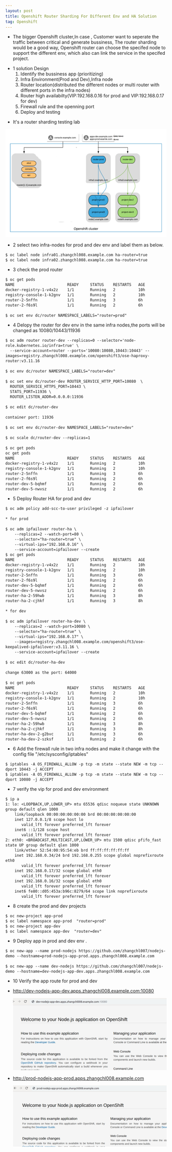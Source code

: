 ```yaml
---
layout: post
title: Openshift Router Sharding For Different Env and HA Solution
tag: Openshift
---
```



*  The bigger Openshift cluster,In case , Customer want to seperate the traffic between critical and generate bussiness, The   router sharding would be a good way, Openshift router can choose the specifed node to support the different env, which      also can link the service in the specifed project.
 

+ 1  solution Design 
    1. Identify the bussiness app (prioritizing)
    2. Infra Environment(Prod and Dev),Infra node 
    4. Router location(distributed the different nodes or multi router with different ports in the infra nodes)
    5. Router high availabilty(VIP:192.168.0.16 for prod and VIP:192.168.0.17 for dev)  
    6. Firewall rule and the openning port
    7. Deploy and testing 
  
*  It's a router sharding testing lab

  ![router-lab](https://raw.githubusercontent.com/zhangchl007/zhangchl007.github.io/master/_image/sharding.png)
 
+ 2 select two infra-nodes for prod and dev env and label them as below.

```
$ oc label node infra01.zhangchl008.example.com ha-router=true
$ oc label node infra02.zhangchl008.example.com ha-router=true

```
+ 3 check the prod router 

```
$ oc get pods
NAME                       READY     STATUS    RESTARTS   AGE
docker-registry-1-v4x2z    1/1       Running   2          10h
registry-console-1-k2gnv   1/1       Running   2          10h
router-2-5nffn             1/1       Running   3          6h
router-2-f6s9l             1/1       Running   2          6h

$ oc set env dc/router NAMESPACE_LABELS="router=prod"

```
+ 4 Delopy the router for dev env in the same infra nodes,the ports will be changed as 10080/10443/11936

```
$ oc adm router router-dev --replicas=0 --selector='node-role.kubernetes.io/infra=true' \
  --service-account=router --ports='10080:10080,10443:10443' --images=registry.zhangchl008.example.com/openshift3/ose-haproxy-router:v3.11.16

$ oc env dc/router NAMESPACE_LABELS="router=dev"

$ oc set env dc/router-dev ROUTER_SERVICE_HTTP_PORT=10080  \
  ROUTER_SERVICE_HTTPS_PORT=10443 \
  STATS_PORT=11936 \
  ROUTER_LISTEN_ADDR=0.0.0.0:11936

$ oc edit dc/router-dev

container port: 11936

$ oc set env dc/router-dev NAMESPACE_LABELS="router=dev"

$ oc scale dc/router-dev --replicas=1

$ oc get pods 
oc get pods
NAME                       READY     STATUS    RESTARTS   AGE
docker-registry-1-v4x2z    1/1       Running   2          10h
registry-console-1-k2gnv   1/1       Running   2          10h
router-2-5nffn             1/1       Running   3          6h
router-2-f6s9l             1/1       Running   2          6h
router-dev-5-bqhmf         1/1       Running   2          6h
router-dev-5-nwvsz         1/1       Running   2          6h

```
+ 5  Deploy Router HA for prod and dev 

```
$ oc adm policy add-scc-to-user privileged -z ipfailover

* for prod

$ oc adm ipfailover router-ha \
    --replicas=2 --watch-port=80 \
    --selector="ha-router=true" \
    --virtual-ips="192.168.0.16" \
    --service-account=ipfailover --create
$ oc get pods
NAME                       READY     STATUS    RESTARTS   AGE
docker-registry-1-v4x2z    1/1       Running   2          10h
registry-console-1-k2gnv   1/1       Running   2          10h
router-2-5nffn             1/1       Running   3          6h
router-2-f6s9l             1/1       Running   2          6h
router-dev-5-bqhmf         1/1       Running   2          6h
router-dev-5-nwvsz         1/1       Running   2          6h
router-ha-2-59hwb          1/1       Running   3          8h
router-ha-2-cjhkf          1/1       Running   3          8h

* for dev 

$ oc adm ipfailover router-ha-dev \
    --replicas=2 --watch-port=10080 \
    --selector="ha-router=true" \
    --virtual-ips="192.168.0.17" \
	--images=registry.zhangchl008.example.com/openshift3/ose-keepalived-ipfailover:v3.11.16 \
    --service-account=ipfailover --create

$ oc edit dc/router-ha-dev

change 63000 as the port: 64000

$ oc get pods
NAME                       READY     STATUS    RESTARTS   AGE
docker-registry-1-v4x2z    1/1       Running   2          10h
registry-console-1-k2gnv   1/1       Running   2          10h
router-2-5nffn             1/1       Running   3          6h
router-2-f6s9l             1/1       Running   2          6h
router-dev-5-bqhmf         1/1       Running   2          6h
router-dev-5-nwvsz         1/1       Running   2          6h
router-ha-2-59hwb          1/1       Running   3          8h
router-ha-2-cjhkf          1/1       Running   3          8h
router-ha-dev-2-g2bvc      1/1       Running   3          6h
router-ha-dev-2-szksf      1/1       Running   2          6h

```

+ 6  Add the firewall rule in two infra nodes and make it change with the config file "/etc/sysconfig/iptables"

```
$ iptables -A OS_FIREWALL_ALLOW -p tcp -m state --state NEW -m tcp --dport 10443 -j ACCEPT
$ iptables -A OS_FIREWALL_ALLOW -p tcp -m state --state NEW -m tcp --dport 10080 -j ACCEPT

```
+ 7 verify the vip for prod and dev environment

```
$ ip a
1: lo: <LOOPBACK,UP,LOWER_UP> mtu 65536 qdisc noqueue state UNKNOWN group default qlen 1000
    link/loopback 00:00:00:00:00:00 brd 00:00:00:00:00:00
    inet 127.0.0.1/8 scope host lo
       valid_lft forever preferred_lft forever
    inet6 ::1/128 scope host 
       valid_lft forever preferred_lft forever
2: eth0: <BROADCAST,MULTICAST,UP,LOWER_UP> mtu 1500 qdisc pfifo_fast state UP group default qlen 1000
    link/ether 52:54:00:95:54:eb brd ff:ff:ff:ff:ff:ff
    inet 192.168.0.34/24 brd 192.168.0.255 scope global noprefixroute eth0
       valid_lft forever preferred_lft forever
    inet 192.168.0.17/32 scope global eth0
       valid_lft forever preferred_lft forever
    inet 192.168.0.16/32 scope global eth0
       valid_lft forever preferred_lft forever
    inet6 fe80::d05:453a:b96c:8279/64 scope link noprefixroute 
       valid_lft forever preferred_lft forever
```

+ 8 create the prod and dev projects 

```
$ oc new-project app-prod
$ oc label namespace app-prod  "router=prod"
$ oc new-project app-dev
$ oc label namespace app-dev  "router=dev"

```
+ 9 Deploy app in prod and dev env .

```
$ oc new-app --name prod-nodejs https://github.com/zhangchl007/nodejs-demo --hostname=prod-nodejs-app-prod.apps.zhangchl008.example.com

$ oc new-app --name dev-nodejs https://github.com/zhangchl007/nodejs-demo --hostname=dev-nodejs-app-dev.apps.zhangchl008.example.com

```
+ 10 Verify the app route for prod and dev 

* http://dev-nodejs-app-dev.apps.zhangchl008.example.com:10080

  ![router-dev](https://raw.githubusercontent.com/zhangchl007/zhangchl007.github.io/master/_image/router-dev.png)

* http://prod-nodejs-app-prod.apps.zhangchl008.example.com
  
  ![router-prod](https://raw.githubusercontent.com/zhangchl007/zhangchl007.github.io/master/_image/router-prod.png)

